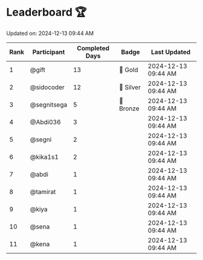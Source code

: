 # Leaderboard 🏆

Updated on: 2024-12-13 09:44 AM

| Rank | Participant       | Completed Days | Badge      | Last Updated         |
|------|-------------------|----------------|------------|----------------------|
| 1    | @gift             | 13             | 🏅 Gold     | 2024-12-13 09:44 AM |
| 2    | @sidocoder        | 12             | 🥈 Silver   | 2024-12-13 09:44 AM |
| 3    | @segnitsega       | 5              | 🥉 Bronze   | 2024-12-13 09:44 AM |
| 4    | @Abdi036          | 3              |            | 2024-12-13 09:44 AM |
| 5    | @segni            | 2              |            | 2024-12-13 09:44 AM |
| 6    | @kika1s1          | 2              |            | 2024-12-13 09:44 AM |
| 7    | @abdi             | 1              |            | 2024-12-13 09:44 AM |
| 8    | @tamirat          | 1              |            | 2024-12-13 09:44 AM |
| 9    | @kiya             | 1              |            | 2024-12-13 09:44 AM |
| 10   | @sena             | 1              |            | 2024-12-13 09:44 AM |
| 11   | @kena             | 1              |            | 2024-12-13 09:44 AM |
